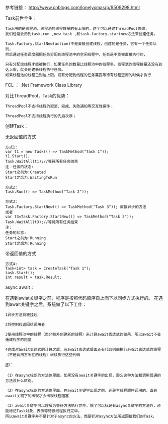参考链接：
http://www.cnblogs.com/lonelyxmas/p/9509298.html

Task前世今生：

	Task用的是线程池，线程池的线程数量的有上限的，这个可以通过ThreadPool修改，
	我们经常会用到task.run ,new task ,和task.factory.startnew方法来创建任务。
	
	Task.Factory.StartNew(action)不是直接创建线程，创建的是任务，它有一个任务队列，
	然后通过任务调度器把任务分配到线程池中的空闲线程中，任务是不能被直接执行的，
	
	只有分配给线程才能被执行，如果任务的数量比线程池中的线程多，线程池的线程数量还没有到达上限，就会创建新线程执行任务。
	如果线程池的线程已到达上限，没有分配到线程的任务需要等待有线程空闲的时候才执行


FCL ： .Net Framework Class Library
	
对比ThreadPool，Task的优势：
	
	ThreadPool不支持线程的取消、完成、失败通知等交互性操作；
	
	ThreadPool不支持线程执行的先后次序；
	
创建Task：

无返回值的方式
	
	方式1:
	var t1 = new Task(() => TaskMethod("Task 1"));
	t1.Start();
	Task.WaitAll(t1);//等待所有任务结束 
	注：任务的状态:
	Start之前为:Created
	Start之后为:WaitingToRun 

	方式2:
	Task.Run(() => TaskMethod("Task 2"));

	方式3:
	Task.Factory.StartNew(() => TaskMethod("Task 3")); 直接异步的方法 
	或者
	var t3=Task.Factory.StartNew(() => TaskMethod("Task 3"));
	Task.WaitAll(t3);//等待所有任务结束
	注:
	任务的状态:
	Start之前为:Running
	Start之后为:Running
  
  带返回值的方式
  
	方式4:
	Task<int> task = CreateTask("Task 1");
	task.Start(); 
	int result = task.Result;
	
async await：

在遇到awiat关键字之前，程序是按照代码顺序自上而下以同步方式执行的。
在遇到await关键字之后，系统做了以下工作：

	1异步方法将被挂起
	
	2将控制权返回给调用者
	
	3使用线程池中的线程（而非额外创建新的线程）来计算await表达式的结果，所以await不会造成程序的阻塞
	
	4完成对await表达式的计算之后，若await表达式后面还有代码则由执行await表达式的线程（不是调用方所在的线程）继续执行这些代码
	
即：

	（1）在async标识的方法体里面，如果没有await关键字的出现，那么这种方法和调用普通的方法没什么区别。
	
	（2）在async标识的方法体里面，在await关键字出现之前，还是主线程顺序调用的，直到await关键字的出现才会出现线程阻塞
	
	（3）await关键字可以理解为等待方法执行完毕，除了可以标记有async关键字的方法外，还能标记Task对象，表示等待该线程执行完毕。
	所以await关键字并不是针对于async的方法，而是针对async方法所返回给我们的Task。













	
	

